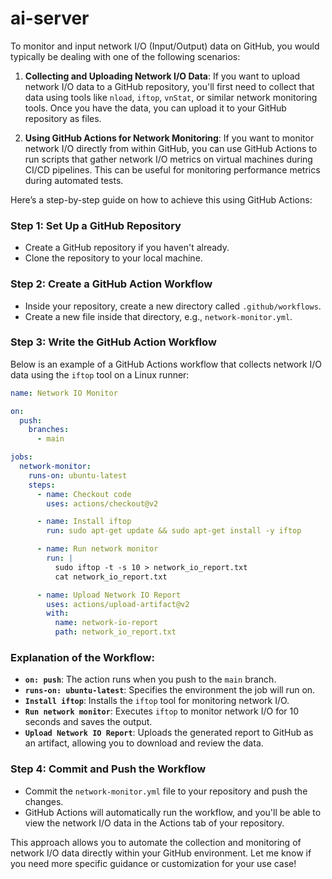 # ai-server

To monitor and input network I/O (Input/Output) data on GitHub, you would typically be dealing with one of the following scenarios:

1. **Collecting and Uploading Network I/O Data**: If you want to upload network I/O data to a GitHub repository, you'll first need to collect that data using tools like `nload`, `iftop`, `vnStat`, or similar network monitoring tools. Once you have the data, you can upload it to your GitHub repository as files.

2. **Using GitHub Actions for Network Monitoring**: If you want to monitor network I/O directly from within GitHub, you can use GitHub Actions to run scripts that gather network I/O metrics on virtual machines during CI/CD pipelines. This can be useful for monitoring performance metrics during automated tests.

Here’s a step-by-step guide on how to achieve this using GitHub Actions:

### Step 1: Set Up a GitHub Repository
- Create a GitHub repository if you haven't already.
- Clone the repository to your local machine.

### Step 2: Create a GitHub Action Workflow
- Inside your repository, create a new directory called `.github/workflows`.
- Create a new file inside that directory, e.g., `network-monitor.yml`.

### Step 3: Write the GitHub Action Workflow
Below is an example of a GitHub Actions workflow that collects network I/O data using the `iftop` tool on a Linux runner:

```yaml
name: Network IO Monitor

on:
  push:
    branches:
      - main

jobs:
  network-monitor:
    runs-on: ubuntu-latest
    steps:
      - name: Checkout code
        uses: actions/checkout@v2

      - name: Install iftop
        run: sudo apt-get update && sudo apt-get install -y iftop

      - name: Run network monitor
        run: |
          sudo iftop -t -s 10 > network_io_report.txt
          cat network_io_report.txt

      - name: Upload Network IO Report
        uses: actions/upload-artifact@v2
        with:
          name: network-io-report
          path: network_io_report.txt
```

### Explanation of the Workflow:
- **`on: push`**: The action runs when you push to the `main` branch.
- **`runs-on: ubuntu-latest`**: Specifies the environment the job will run on.
- **`Install iftop`**: Installs the `iftop` tool for monitoring network I/O.
- **`Run network monitor`**: Executes `iftop` to monitor network I/O for 10 seconds and saves the output.
- **`Upload Network IO Report`**: Uploads the generated report to GitHub as an artifact, allowing you to download and review the data.

### Step 4: Commit and Push the Workflow
- Commit the `network-monitor.yml` file to your repository and push the changes.
- GitHub Actions will automatically run the workflow, and you'll be able to view the network I/O data in the Actions tab of your repository.

This approach allows you to automate the collection and monitoring of network I/O data directly within your GitHub environment. Let me know if you need more specific guidance or customization for your use case!
